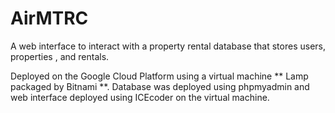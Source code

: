 # AirMTRC
A web interface to interact with a property rental database that stores users, properties , and rentals.

Deployed on the Google Cloud Platform using a virtual machine ** Lamp packaged by Bitnami **. Database was deployed using phpmyadmin and web interface deployed using ICEcoder on the virtual machine.



